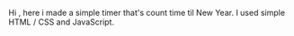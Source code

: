 Hi , here i made a simple timer that's count time til New Year.
I used simple HTML / CSS and JavaScript.